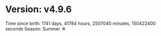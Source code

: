 # Version: v4.9.6
Time since birth: 1741 days, 41784 hours, 2507040 minutes, 150422400 seconds
Season: Summer ☀️
